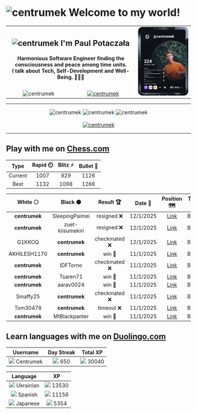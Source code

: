 <h1>
  <img
    src="https://emojis.slackmojis.com/emojis/images/1531849430/4246/blob-sunglasses.gif"
    width="30"
    alt="centrumek"
  />
  Welcome to my world!
</h1>

<table>
  <tbody>
    <tr>
      <td align="center" width="70%" colspan="2">
        <h2>
          <img
            src="https://raw.githubusercontent.com/MartinHeinz/MartinHeinz/master/wave.gif"
            width="30px"
            alt="centrumek"
          />
          I'm Paul Potaczała
        </h2>
        <h4>
          Harmonious Software Engineer finding the consciousness and peace among time units.
          <br/>
          I talk about Tech, Self-Development and Well-Being. 🌿🧘🚀
        </h4>
      </td>
      <td width="30%" rowspan="2">
        <a href="https://app.daily.dev/centrumek">
          <img
            src="./devcard.svg"
            alt="centrumek"
          />
        </a>
      </td>
    </tr>
    <tr align="center">
      <td>
        <img
          src="https://komarev.com/ghpvc/?username=centrumek&label=visitors&color=0e75b6&style=flat"
          alt="centrumek"
        >
      </td>
      <td>
        <a href="https://stackoverflow.com/users/14496012/centrumek">
          <img
            src="https://stackoverflow.com/users/flair/14496012.png?theme=dark"
            alt="centrumek"
          >
        </a>
      </td>
    </tr>
  </tbody>
</table>

---
<div align="center">
  <img 
    src="https://github-readme-stats.vercel.app/api?username=centrumek&show_icons=true&count_private=true&theme=dark&hide_border=true&hide=issues,contribs&bg_color=00000000"
    alt="centrumek"
  />
  <img
    src="https://github-readme-stats.vercel.app/api/top-langs/?username=centrumek&layout=compact&hide_border=true&theme=dark&bg_color=00000000&langs_count=6&exclude_repo=air-statistic-app"
    alt="centrumek"
  />
  <img 
    src="https://github-readme-streak-stats.herokuapp.com?user=centrumek&theme=dark&hide_border=true&background=FFFFFF00"
    alt="centrumek"
  />
  <br/>
  <br/>
  <a href="https://www.buymeacoffee.com/centrumek">
    <img
      src="https://cdn.buymeacoffee.com/buttons/v2/default-orange.png"
      height="50"
      width="210"
      alt="centrumek"
    />
  </a>
</div>

---

## Play with me on [Chess.com](https://www.chess.com/member/centrumek)

<div align="center">
<!--START_SECTION:chessStats-->
<!-- Automatically generated with https://github.com/Balastrong/chess-stats-action -->

| Type | Rapid ⏲️ | Blitz ⚡ | Bullet 🔫 |
|:---:|:---:|:---:|:---:|
| Current | 1007 | 929 | 1126 |
| Best | 1132 | 1098 | 1266 |

| White ⚪ | Black ⚫ | Result 🏆 | Date 📅 | Position 🗺️ | Type 🕕 |
|:---:|:---:|:---:|:---:|:---:|:---:|
| **centrumek** | SleepingPaimei | resigned ❌ | 12/1/2025 | <a href="http://www.ee.unb.ca/cgi-bin/tervo/fen.pl?select=4k2r/2r2pp1/p2b3p/1p1p4/1P1Pp1Pq/P3P2P/1B2K3/R5R1 w k - 0 25">Link</a> | Bullet |
| **centrumek** | zuet-kiisumekiri | resigned ❌ | 12/1/2025 | <a href="http://www.ee.unb.ca/cgi-bin/tervo/fen.pl?select=2kr4/pp4p1/2pn4/8/1K6/P1P5/8/8 w - - 1 36">Link</a> | Bullet |
| G1KKOQ | **centrumek** | checkmated ❌ | 12/1/2025 | <a href="http://www.ee.unb.ca/cgi-bin/tervo/fen.pl?select=r3kr2/p2pQp1B/n2Pp3/1ppb4/8/2P3P1/PP3P2/R4RK1 b q - 2 24">Link</a> | Bullet |
| AKHILESH1170 | **centrumek** | win 🥇 | 11/1/2025 | <a href="http://www.ee.unb.ca/cgi-bin/tervo/fen.pl?select=8/pkp4P/1p2R3/8/2P1p3/KP6/P7/7r w - - 1 39">Link</a> | Bullet |
| **centrumek** | IDFTorno | checkmated ❌ | 11/1/2025 | <a href="http://www.ee.unb.ca/cgi-bin/tervo/fen.pl?select=r3k2r/pp3pp1/2p1p3/3p3p/5P2/P1B1P2q/1PP5/R2Q2RK w kq - 2 19">Link</a> | Bullet |
| **centrumek** | Tsaren71 | win 🥇 | 11/1/2025 | <a href="http://www.ee.unb.ca/cgi-bin/tervo/fen.pl?select=2Q5/5b2/4Nk2/3pp1pP/3P2P1/8/8/6K1 b - - 1 45">Link</a> | Bullet |
| **centrumek** | aarav0024 | win 🥇 | 11/1/2025 | <a href="http://www.ee.unb.ca/cgi-bin/tervo/fen.pl?select=r4r2/5p1p/b6k/6Qn/P1P2P2/N6P/7K/5R2 b - - 3 27">Link</a> | Bullet |
| Smaffy25 | **centrumek** | checkmated ❌ | 11/1/2025 | <a href="http://www.ee.unb.ca/cgi-bin/tervo/fen.pl?select=r1rk4/p2Q4/8/4N3/7P/8/PPPN1PP1/2KR3R b - - 4 25">Link</a> | Bullet |
| Tom30478 | **centrumek** | timeout ❌ | 11/1/2025 | <a href="http://www.ee.unb.ca/cgi-bin/tervo/fen.pl?select=2k5/pp6/2p5/1PP4P/5Qp1/2N5/P3rPK1/R7 b - - 0 35">Link</a> | Bullet |
| **centrumek** | MtBlackpanter | win 🥇 | 11/1/2025 | <a href="http://www.ee.unb.ca/cgi-bin/tervo/fen.pl?select=8/1bR5/p3k2p/Pp1p4/3P4/2PK4/Pq6/RN6 b - - 0 32">Link</a> | Bullet |

<!--END_SECTION:chessStats-->
</div>

## Learn languages with me on [Duolingo.com](https://www.duolingo.com/profile/Centrumek)

<div align="center">
<!--START_SECTION:duolingoStats-->
<!-- Automatically generated with https://github.com/centrumek/duolingo-readme-stats-->

| Username | Day Streak | Total XP |
|:---:|:---:|:---:|
| <img src="https://raw.githubusercontent.com/centrumek/duolingo-readme-stats/main/assets/duolingo.png" height="12"> Centrumek | <img src="https://raw.githubusercontent.com/centrumek/duolingo-readme-stats/main/assets/streakinactive.svg" height="12"> 650 | <img src="https://raw.githubusercontent.com/centrumek/duolingo-readme-stats/main/assets/xp.svg" height="12"> 30040 | <img src="https://raw.githubusercontent.com/centrumek/duolingo-readme-stats/main/assets/xp.svg" height="12"> 0 |

| Language | XP |
|:---:|:---:|
| <img src="https://raw.githubusercontent.com/centrumek/duolingo-readme-stats/main/assets/langs/ukrainian.svg" height="12"> Ukrainian | <img src="https://raw.githubusercontent.com/centrumek/duolingo-readme-stats/main/assets/xp.svg" height="12"> 13530 |
| <img src="https://raw.githubusercontent.com/centrumek/duolingo-readme-stats/main/assets/langs/spanish.svg" height="12"> Spanish | <img src="https://raw.githubusercontent.com/centrumek/duolingo-readme-stats/main/assets/xp.svg" height="12"> 11156 |
| <img src="https://raw.githubusercontent.com/centrumek/duolingo-readme-stats/main/assets/langs/japanese.svg" height="12"> Japanese | <img src="https://raw.githubusercontent.com/centrumek/duolingo-readme-stats/main/assets/xp.svg" height="12"> 5354 |

<!--END_SECTION:duolingoStats-->
</div>
<!--
**centrumek/centrumek** is a ✨ _special_ ✨ repository because its `README.md` (this file) appears on your GitHub profile.

Here are some ideas to get you started:

- 🔭 I’m currently working on ...
- 🌱 I’m currently learning ...
- 👯 I’m looking to collaborate on ...
- 🤔 I’m looking for help with ...
- 💬 Ask me about ...
- 📫 How to reach me: ...
- 😄 Pronouns: ...
- ⚡ Fun fact: ...
-->
